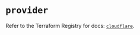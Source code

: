 # `provider`

Refer to the Terraform Registry for docs: [`cloudflare`](https://registry.terraform.io/providers/cloudflare/cloudflare/4.34.0/docs).
